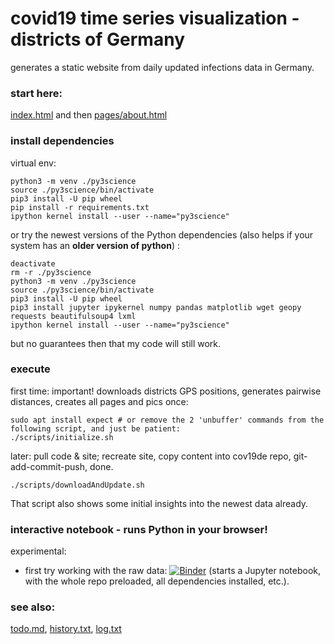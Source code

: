 # covid19 time series visualization - districts of Germany
generates a static website from daily updated infections data in Germany.

### start here:

[index.html](index.html) and then [pages/about.html](pages/about.html)

### install dependencies
virtual env:
```
python3 -m venv ./py3science
source ./py3science/bin/activate
pip3 install -U pip wheel
pip install -r requirements.txt
ipython kernel install --user --name="py3science"
```

or try the newest versions of the Python dependencies (also helps if your system has an **older version of python**) :
```
deactivate
rm -r ./py3science
python3 -m venv ./py3science
source ./py3science/bin/activate
pip3 install -U pip wheel
pip3 install jupyter ipykernel numpy pandas matplotlib wget geopy requests beautifulsoup4 lxml
ipython kernel install --user --name="py3science"
```
but no guarantees then that my code will still work.

### execute
first time: important! downloads districts GPS positions, generates pairwise distances, creates all pages and pics once:

    sudo apt install expect # or remove the 2 'unbuffer' commands from the following script, and just be patient:
    ./scripts/initialize.sh

later: pull code & site; recreate site, copy content into cov19de repo, git-add-commit-push, done. 

    ./scripts/downloadAndUpdate.sh
    
That script also shows some initial insights into the newest data already.

### interactive notebook - runs Python in your browser!

experimental: 

* first try working with the raw data: [![Binder](https://mybinder.org/badge_logo.svg)](https://mybinder.org/v2/gh/covh/covviz/master?filepath=notebooks%2Frisklayer-pandas.ipynb) (starts a Jupyter notebook, with the whole repo preloaded, all dependencies installed, etc.).

### see also:

[todo.md](todo.md), [history.txt](history.txt), [log.txt](log.txt)

